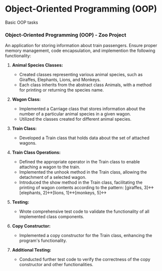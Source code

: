 # Object-Oriented Programming (OOP)
Basic OOP tasks

### Object-Oriented Programming (OOP) - Zoo Project
An application for storing information about train passengers. Ensure proper memory management, code encapsulation, and implemention the following functionality:

1. **Animal Species Classes:**
   - Created classes representing various animal species, such as Giraffes, Elephants, Lions, and Monkeys.
   - Each class inherits from the abstract class Animals, with a method for printing or returning the species name.

2. **Wagon Class:**
   - Implemented a Carriage class that stores information about the number of a particular animal species in a given wagon.
   - Utilized the classes created for different animal species.

3. **Train Class:**
   - Developed a Train class that holds data about the set of attached wagons.

4. **Train Class Operations:**
   - Defined the appropriate operator in the Train class to enable attaching a wagon to the train.
   - Implemented the unhook method in the Train class, allowing the detachment of a selected wagon.
   - Introduced the show method in the Train class, facilitating the printing of wagon contents according to the pattern: [giraffes, 3]<->[elephants, 2]<->[lions, 1]<->[monkeys, 5]<->

5. **Testing:**
   - Wrote comprehensive test code to validate the functionality of all implemented class components.

6. **Copy Constructor:**
   - Implemented a copy constructor for the Train class, enhancing the program's functionality.

7. **Additional Testing:**
   - Conducted further test code to verify the correctness of the copy constructor and other functionalities.
